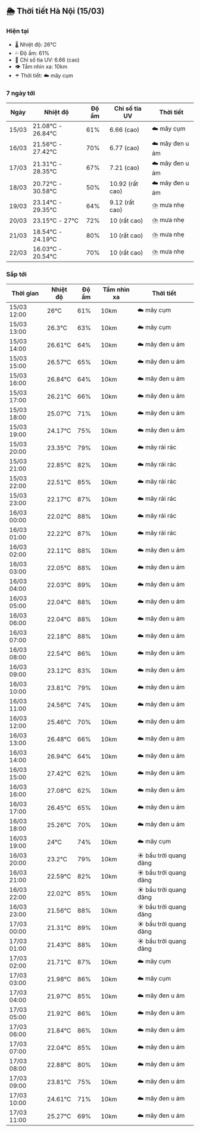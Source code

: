## 🌦️ Thời tiết Hà Nội (15/03)

### Hiện tại

- 🌡️ Nhiệt độ: 26℃
- 💦 Độ ẩm: 61%
- 🌟 Chỉ số tia UV: 6.66 (cao)
- 👁️ Tầm nhìn xa: 10km
- ☂️ Thời tiết: ☁️ mây cụm

### 7 ngày tới

| Ngày | Nhiệt độ | Độ ẩm | Chỉ số tia UV | Thời tiết |
| --- | --- | --- | --- | --- |
| 15/03 | 21.08℃ - 26.84℃ | 61% | 6.66 (cao) | ☁️ mây cụm |
| 16/03 | 21.56℃ - 27.42℃ | 70% | 6.77 (cao) | ☁️ mây đen u ám |
| 17/03 | 21.31℃ - 28.35℃ | 67% | 7.21 (cao) | ☁️ mây đen u ám |
| 18/03 | 20.72℃ - 30.58℃ | 50% | 10.92 (rất cao) | ☁️ mây đen u ám |
| 19/03 | 23.14℃ - 29.35℃ | 64% | 9.12 (rất cao) | ⛈️ mưa nhẹ |
| 20/03 | 23.15℃ - 27℃ | 72% | 10 (rất cao) | ⛈️ mưa nhẹ |
| 21/03 | 18.54℃ - 24.19℃ | 80% | 10 (rất cao) | ⛈️ mưa nhẹ |
| 22/03 | 16.03℃ - 20.54℃ | 70% | 10 (rất cao) | ⛈️ mưa nhẹ |

### Sắp tới

| Thời gian | Nhiệt độ | Độ ẩm | Tầm nhìn xa | Thời tiết |
| --- | --- | --- | --- | --- |
| 15/03 12:00 | 26℃ | 61% | 10km | ☁️ mây cụm |
| 15/03 13:00 | 26.3℃ | 63% | 10km | ☁️ mây cụm |
| 15/03 14:00 | 26.61℃ | 64% | 10km | ☁️ mây đen u ám |
| 15/03 15:00 | 26.57℃ | 65% | 10km | ☁️ mây đen u ám |
| 15/03 16:00 | 26.84℃ | 64% | 10km | ☁️ mây đen u ám |
| 15/03 17:00 | 26.21℃ | 66% | 10km | ☁️ mây đen u ám |
| 15/03 18:00 | 25.07℃ | 71% | 10km | ☁️ mây đen u ám |
| 15/03 19:00 | 24.17℃ | 75% | 10km | ☁️ mây đen u ám |
| 15/03 20:00 | 23.35℃ | 79% | 10km | ☁️ mây rải rác |
| 15/03 21:00 | 22.85℃ | 82% | 10km | ☁️ mây rải rác |
| 15/03 22:00 | 22.51℃ | 85% | 10km | ☁️ mây rải rác |
| 15/03 23:00 | 22.17℃ | 87% | 10km | ☁️ mây rải rác |
| 16/03 00:00 | 22.02℃ | 88% | 10km | ☁️ mây rải rác |
| 16/03 01:00 | 22.22℃ | 87% | 10km | ☁️ mây rải rác |
| 16/03 02:00 | 22.11℃ | 88% | 10km | ☁️ mây đen u ám |
| 16/03 03:00 | 22.05℃ | 88% | 10km | ☁️ mây đen u ám |
| 16/03 04:00 | 22.03℃ | 89% | 10km | ☁️ mây đen u ám |
| 16/03 05:00 | 22.04℃ | 88% | 10km | ☁️ mây đen u ám |
| 16/03 06:00 | 22.04℃ | 88% | 10km | ☁️ mây đen u ám |
| 16/03 07:00 | 22.18℃ | 88% | 10km | ☁️ mây đen u ám |
| 16/03 08:00 | 22.54℃ | 86% | 10km | ☁️ mây đen u ám |
| 16/03 09:00 | 23.12℃ | 83% | 10km | ☁️ mây đen u ám |
| 16/03 10:00 | 23.81℃ | 79% | 10km | ☁️ mây đen u ám |
| 16/03 11:00 | 24.56℃ | 74% | 10km | ☁️ mây đen u ám |
| 16/03 12:00 | 25.46℃ | 70% | 10km | ☁️ mây đen u ám |
| 16/03 13:00 | 26.48℃ | 66% | 10km | ☁️ mây đen u ám |
| 16/03 14:00 | 26.94℃ | 64% | 10km | ☁️ mây đen u ám |
| 16/03 15:00 | 27.42℃ | 62% | 10km | ☁️ mây đen u ám |
| 16/03 16:00 | 27.08℃ | 62% | 10km | ☁️ mây đen u ám |
| 16/03 17:00 | 26.45℃ | 65% | 10km | ☁️ mây đen u ám |
| 16/03 18:00 | 25.26℃ | 70% | 10km | ☁️ mây đen u ám |
| 16/03 19:00 | 24℃ | 74% | 10km | ☁️ mây cụm |
| 16/03 20:00 | 23.2℃ | 79% | 10km | ☀️ bầu trời quang đãng |
| 16/03 21:00 | 22.59℃ | 82% | 10km | ☀️ bầu trời quang đãng |
| 16/03 22:00 | 22.02℃ | 85% | 10km | ☀️ bầu trời quang đãng |
| 16/03 23:00 | 21.56℃ | 88% | 10km | ☀️ bầu trời quang đãng |
| 17/03 00:00 | 21.31℃ | 89% | 10km | ☀️ bầu trời quang đãng |
| 17/03 01:00 | 21.43℃ | 88% | 10km | ☀️ bầu trời quang đãng |
| 17/03 02:00 | 21.71℃ | 87% | 10km | ☁️ mây cụm |
| 17/03 03:00 | 21.98℃ | 86% | 10km | ☁️ mây cụm |
| 17/03 04:00 | 21.97℃ | 85% | 10km | ☁️ mây đen u ám |
| 17/03 05:00 | 21.92℃ | 86% | 10km | ☁️ mây đen u ám |
| 17/03 06:00 | 21.84℃ | 86% | 10km | ☁️ mây đen u ám |
| 17/03 07:00 | 22.04℃ | 85% | 10km | ☁️ mây đen u ám |
| 17/03 08:00 | 22.88℃ | 80% | 10km | ☁️ mây đen u ám |
| 17/03 09:00 | 23.81℃ | 75% | 10km | ☁️ mây đen u ám |
| 17/03 10:00 | 24.61℃ | 71% | 10km | ☁️ mây đen u ám |
| 17/03 11:00 | 25.27℃ | 69% | 10km | ☁️ mây đen u ám |
